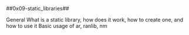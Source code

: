 ##0x09-static_libraries##

General
What is a static library, how does it work, how to create one, and how to use it
Basic usage of ar, ranlib, nm
